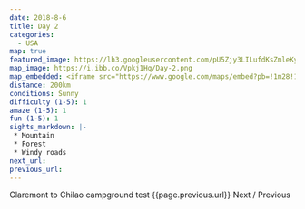 ```yaml
---
date: 2018-8-6
title: Day 2
categories:
  - USA
map: true
featured_image: https://lh3.googleusercontent.com/pU5Zjy3LILufdKsZmleKyZtbuvNiBbF3_eGuconHSkHdjn_RXw5Xo90qQyYzQ3qexby83B4-GXdZ87TOWEqme0qmAqJ-Wo5blIfM_iBl7XN_3Wm8guQQilTmAZxb-WVf2nz6Klkt9KnwqcbVCkBdnVC-N68DWZkpdcCLI71glQmQ_rZSUP7SCPidCn1K9yjcl6bS0uR136YxUt6t7XlTGE-E7Ek68I-ABrQxg9FPxsUb26Z4ywKVG2882euMjB8fZtNDbJ4GZ9pvPEfKJYIfHj9NlZzj2_DUEJZu5NS8QVw2UL-EzhGTsY1ZKBC_RANs9mcu4ZypMRZ7YVp1tuFlSI35wtTLspc0Bh_PwMMj9JSwUAoPjj99cgChfqd_BksssrYMrN9GmU5rpEimBkPO-Qt1NEyqcU5G7Zb20ZaXJUTjBjet1ZteYaGZYwKTYyAej2zx16arGs0y87GPCbewR8rwVxL2f4lHu_E4f3SWCYS2W_8fVrOQbmvoYwAJs1I6X1lgmiU4x-1CMsn7CJSO0lcsYbsyUOXTTwPDZgzATuLpQtU7uZWbaFXzV4we_NTZTpUIouKVDyRaEnANDYFjHpnCRpsT36vMS6yBSA7zEi3IDE_mteRI5-9J7P-9OukxPWNY9ytrGmbK2PZTp4dnYGcpxiihewfxRHzNAYcFXDZDS5oq=w1402-h771-no
map_image: https://i.ibb.co/Vpkj1Hq/Day-2.png
map_embedded: <iframe src="https://www.google.com/maps/embed?pb=!1m28!1m12!1m3!1d423281.6045339515!2d-118.3428151254168!3d34.021097657673984!2m3!1f0!2f0!3f0!3m2!1i1024!2i768!4f13.1!4m13!3e3!4m5!1s0x80c2b0d213b24fb5%3A0x77a87b57698badf1!2sLAX%20airport%2C%20World%20Way%2C%20Los%20Angeles%2C%20CA%2C%20USA!3m2!1d33.9415889!2d-118.40853!4m5!1s0x80c33a947ba7f65f%3A0xd57add892abc374d!2sClaremont%2C%20California%2C%20USA!3m2!1d34.0966764!2d-117.71977849999999!5e0!3m2!1sen!2sau!4v1577592764041!5m2!1sen!2sau" width="100%" height="500" frameborder="0" style="border:0;" allowfullscreen=""></iframe>
distance: 200km
conditions: Sunny
difficulty (1-5): 1 
amaze (1-5): 1
fun (1-5): 1
sights_markdown: |-
 * Mountain
 * Forest
 * Windy roads
next_url:
previous_url:
---
```

Claremont to Chilao campground <a>test</a>
{{page.previous.url}}
Next / Previous

